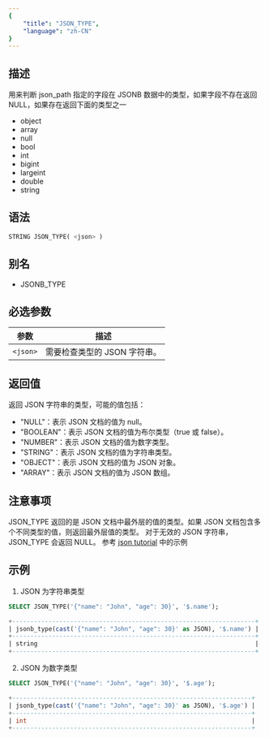 ```yaml
---
{
    "title": "JSON_TYPE",
    "language": "zh-CN"
}
---
```


<!-- 
Licensed to the Apache Software Foundation (ASF) under one
or more contributor license agreements.  See the NOTICE file
distributed with this work for additional information
regarding copyright ownership.  The ASF licenses this file
to you under the Apache License, Version 2.0 (the
"License"); you may not use this file except in compliance
with the License.  You may obtain a copy of the License at

  http://www.apache.org/licenses/LICENSE-2.0

Unless required by applicable law or agreed to in writing,
software distributed under the License is distributed on an
"AS IS" BASIS, WITHOUT WARRANTIES OR CONDITIONS OF ANY
KIND, either express or implied.  See the License for the
specific language governing permissions and limitations
under the License.
-->


## 描述

用来判断 json_path 指定的字段在 JSONB 数据中的类型，如果字段不存在返回 NULL，如果存在返回下面的类型之一

- object
- array
- null
- bool
- int
- bigint
- largeint
- double
- string

## 语法

```sql
STRING JSON_TYPE( <json> )
```

## 别名

- JSONB_TYPE

## 必选参数

| 参数 | 描述 |
|------|------|
| `<json>` | 需要检查类型的 JSON 字符串。 |


## 返回值
返回 JSON 字符串的类型，可能的值包括：
- "NULL"：表示 JSON 文档的值为 null。
- "BOOLEAN"：表示 JSON 文档的值为布尔类型（true 或 false）。
- "NUMBER"：表示 JSON 文档的值为数字类型。
- "STRING"：表示 JSON 文档的值为字符串类型。
- "OBJECT"：表示 JSON 文档的值为 JSON 对象。
- "ARRAY"：表示 JSON 文档的值为 JSON 数组。

## 注意事项

JSON_TYPE 返回的是 JSON 文档中最外层的值的类型。如果 JSON 文档包含多个不同类型的值，则返回最外层值的类型。
对于无效的 JSON 字符串，JSON_TYPE 会返回 NULL。
参考 [json tutorial](../../../basic-element/sql-data-types/semi-structured/JSON) 中的示例


## 示例
1. JSON 为字符串类型

```sql
SELECT JSON_TYPE('{"name": "John", "age": 30}', '$.name');
```

```sql
+-------------------------------------------------------------------+
| jsonb_type(cast('{"name": "John", "age": 30}' as JSON), '$.name') |
+-------------------------------------------------------------------+
| string                                                            |
+-------------------------------------------------------------------+
```

2. JSON 为数字类型

```sql
SELECT JSON_TYPE('{"name": "John", "age": 30}', '$.age');
```

```sql
+------------------------------------------------------------------+
| jsonb_type(cast('{"name": "John", "age": 30}' as JSON), '$.age') |
+------------------------------------------------------------------+
| int                                                              |
+------------------------------------------------------------------+
```

